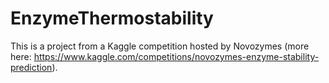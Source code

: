 # EnzymeThermostability
This is a project from a Kaggle competition hosted by Novozymes (more here: https://www.kaggle.com/competitions/novozymes-enzyme-stability-prediction).

